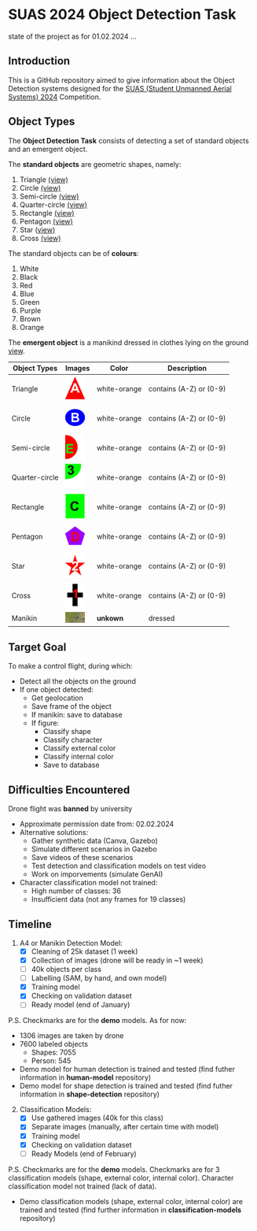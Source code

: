 # SUAS 2024 Object Detection Task 

state of the project as for 01.02.2024 ...

## Introduction

This is a GitHub repository aimed to give information about the Object Detection systems designed for the [SUAS (Student Unmanned Aerial Systems) 2024](https://suas-competition.org/) Competition. 

## Object Types

The **Object Detection Task** consists of detecting a set of standard objects and an emergent object.

The **standard objects** are geometric shapes, namely:

1. Triangle [(view)](images/triangle.jpg)
2. Circle [(view)](images/circuit.jpg)
3. Semi-circle [(view)](images/semi-circuit.jpg)
4. Quarter-circle [(view)](images/quarter-circle-edited.jpg)
5. Rectangle [(view)](images/rectangle.jpg)
6. Pentagon [(view)](images/pentagon.jpg)
7. Star ([view)](images/star.jpg)
8. Cross [(view)](images/cross.jpg)

The standard objects can be of **colours**:

1. White
2. Black
3. Red
4. Blue
5. Green
6. Purple
7. Brown
8. Orange

The **emergent object** is a manikind dressed in clothes lying on the ground [view](images/manikind.jpg).

| Object Types | Images | Color | Description |
| ---------|----------|----------|----------|
| Triangle | <img src="images/triangle.jpg" width="40"> | white-orange | contains (A-Z) or (0-9) |
| Circle | <img src="images/circuit.jpg" width="40">  | white-orange | contains (A-Z) or (0-9) |
| Semi-circle | <img src="images/semi-circuit.jpg" width="40">  | white-orange | contains (A-Z) or (0-9) |
| Quarter-circle | <img src="images/quarter-circle-edited.jpg" width="40">  | white-orange | contains (A-Z) or (0-9) |
| Rectangle | <img src="images/rectangle.jpg" width="40"> | white-orange | contains (A-Z) or (0-9) |
| Pentagon | <img src="images/pentagon.jpg" width="40">  | white-orange | contains (A-Z) or (0-9) |
| Star | <img src="images/star.jpg" width="40">  | white-orange | contains (A-Z) or (0-9) |
| Cross | <img src="images/cross.jpg" width="40">  | white-orange | contains (A-Z) or (0-9) |
| Manikin | <img src="images/manikin.jpg" width="40"> | **unkown** | dressed |

## Target Goal

To make a control flight, during which:
- Detect all the objects on the ground
- If one object detected:
  - Get geolocation
  - Save frame of the object
  - If manikin: save to database
  - If figure:
    - Classify shape
    - Classify character
    - Classify external color
    - Classify internal color
    - Save to database

## Difficulties Encountered
Drone flight was **banned** by university
- Approximate permission date from: 02.02.2024
- Alternative solutions:
  - Gather synthetic data (Canva, Gazebo)
  - Simulate different scenarios in Gazebo
  - Save videos of these scenarios
  - Test detection and classification models on test video
  - Work on imporvements (simulate GenAI)
- Character classification model not trained:
  - High number of classes: 36
  - Insufficient data (not any frames for 19 classes)

## Timeline

1. A4 or Manikin Detection Model:
   - [x] Cleaning of 25k dataset (1 week)
   - [x] Collection of images (drone will be ready in ~1 week) 
   - [ ] 40k objects per class
   - [ ] Labelling (SAM, by hand, and own model)
   - [x] Training model 
   - [x] Checking on validation dataset 
   - [ ] Ready model (end of January)

P.S. Checkmarks are for the **demo** models. As for now:
- 1306 images are taken by drone
- 7600 labeled objects
  - Shapes: 7055
  - Person: 545
- Demo model for human detection is trained and tested (find futher information in **human-model** repository)
- Demo model for shape detection is trained and tested (find futher information in **shape-detection** repository)

2. Classification Models:
   - [x] Use gathered images (40k for this class)
   - [X] Separate images (manually, after certain time with model)
   - [X] Training model
   - [X] Checking on validation dataset
   - [ ] Ready Models (end of February)

P.S. Checkmarks are for the **demo** models. Checkmarks are for 3 classification models (shape, external color, internal color). Character classification model not trained (lack of data).
- Demo classification models (shape, external color, internal color) are trained and tested (find further information in **classification-models** repository)
